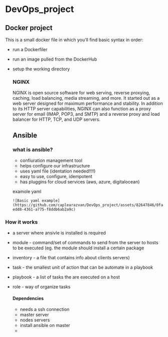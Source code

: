 # DevOps_project


## Docker project

This is a small docker file in which you'll find basic syntax in order:
* run a Dockerfiler
* run an image pulled from the DockerHub
* setup the working directory

  ### NGINX
  NGINX is open source software for web serving, reverse proxying, caching, load balancing, media streaming, and more. It started out as a web server designed for maximum performance and stability. In addition to its HTTP server capabilities, NGINX can also function as a proxy server for email (IMAP, POP3, and SMTP) and a reverse proxy and load balancer for HTTP, TCP, and UDP servers.


  ## Ansible
  ### what is ansible?
  * confiuration management tool
  * helps configure our infrastructure
  * uses yaml file (identation needed!!!!)
  * easy to use, configure, idempotent
  * has pluggins for cloud services (aws, azure, digitalocean)


  examole yaml
  
      ![Basic yaml example](https://github.com/caplearazvan/DevOps_project/assets/82647846/0fa97a94-edd8-4361-a775-f8ddb6ab2a9c)

### How it works

* a server where ansivle is installed is required
* module - command/set of commands to send from the server to hosts to be executed (eg. the module should install a certain package
* inventory - a file that contains info about clients servers)
* task - the smallest unit of action that can be automate in a playbook
* playbook - a list of tasks the are executed on a host
* role - way of organize tasks

  #### Dependencies
  * needs a ssh connection
  * master server
  * nodes servers
  * install ansible on master
  *  























